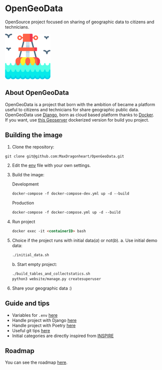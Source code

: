 # OpenGeoData
OpenSource project focused on sharing of geographic data to citizens and technicians.

<img src="docs/img/logo.png" alt="OpenGeoData logo" style="width:150px; height:auto;"/>

## About OpenGeoData
OpenGeoData is a project that born with the ambition of became a platform useful to citizens and technicians for share geographic public data.
OpenGeoData use [Django](https://www.djangoproject.com/), born as cloud based platform thanks to [Docker](https://www.docker.com/). 
If you want, use [this Geoserver](https://github.com/MaxDragonheart/docker-geoserver) dockerized version for build you project.

## Building the image
1. Clone the repository:
```markdown
git clone git@github.com:MaxDragonheart/OpenGeoData.git
```
2. Edit the [env](.env) file with your own settings.
3. Build the image:

    Development
    ```markdown
    docker-compose -f docker-compose-dev.yml up -d --build
    ```
    Production
    ```markdown
    docker-compose -f docker-compose.yml up -d --build
    ```
4. Run project
    ```markdown
   docker exec -it <containerID> bash
    ```
5. Choice if the project runs with initial data(*a*) or not(*b*).
    a. Use initial demo data:
    ```markdown
    ./initial_data.sh
    ```
    
    b. Start empty project:
    ```markdown
    ./build_tables_and_collectstatics.sh
    python3 website/manage.py createsuperuser
    ```
6. Share your geographic data :)

## Guide and tips
- Variables for `.env` [here](docs/guides/env.md)
- Handle project with Django [here](docs/guides/django-tips.md)
- Handle project with Poetry [here](docs/guides/poetry-tips.md)
- Useful git tips [here](docs/guides/git-tips.md)
- Initial categories are directly inspired from [INSPIRE](https://inspire-geoportal.ec.europa.eu/theme_selection.html?view=qsTheme)

## Roadmap
You can see the roadmap [here](https://github.com/MaxDragonheart/OpenGeoData/milestones).

